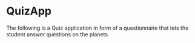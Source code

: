 # QuizApp
The following is a Quiz application in form of a questionnaire that lets the student answer questions on the planets.
